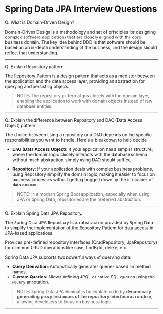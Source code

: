 # Spring Data JPA Interview Questions

Q. What is Domain-Driven Design?

Domain-Driven Design is a methodology and set of principles for designing complex software applications that are closely aligned with the core business domain. The key idea behind DDD is that software should be based on an in-depth understanding of the business, and the design should reflect that understanding.

---

Q. Explain Repository pattern.

The Repository Pattern is a design pattern that acts as a mediator between the application and the data access layer, providing an abstraction for querying and persisting objects. 

> NOTE: The repository pattern aligns closely with the domain layer, enabling the application to work with domain objects instead of raw database entities.

---

Q. Explain the difference between Repository and DAO (Data Access Object) pattern.

The choice between using a repository or a DAO depends on the specific responsibilities you want to handle. Here's a breakdown to help decide:

- **DAO (Data Access Object)**: If your application has a simpler structure, where the domain logic closely interacts with the database schema without much abstraction, simply using DAO should suffice.

- **Repository**: If your application deals with complex business problems, using Repository simplify the domain logic, making it easier to focus on business processes without getting bogged down by the intricacies of data access.

> NOTE: In a modern Spring Boot application, especially when using JPA or Spring Data, repositories are the preferred abstraction.

---

Q. Explain Spring Data JPA Repository.

The Spring Data JPA Repository is an abstraction provided by Spring Data to simplify the implementation of the Repository Pattern for data access in JPA-based applications. 

Provides pre-defined repository interfaces (CrudRepository, JpaRepository) for common CRUD operations like save, findById, delete, etc.

Spring Data JPA supports two powerful ways of querying data:
- **Query Derivation**: Automatically generates queries based on method names.
- **Custom Queries**: Allows defining JPQL or native SQL queries using the `@Query` annotation.

> NOTE: Spring Data JPA eliminates boilerplate code by **dynamically generating proxy instances of the repository interface at runtime**, allowing developers to focus on business logic.

---